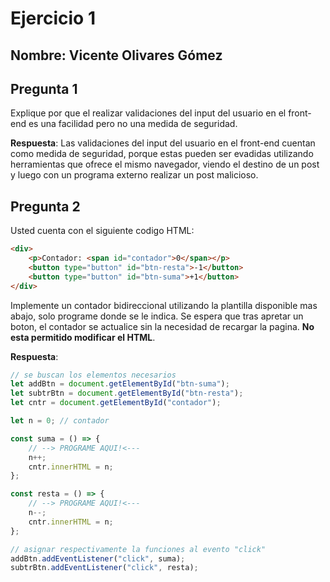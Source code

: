 # Ejercicio 1

**Nombre**: Vicente Olivares Gómez
---

## Pregunta 1
Explique por que el realizar validaciones del input del usuario en el front-end es una facilidad pero no una medida de seguridad. 

**Respuesta**: Las validaciones del input del usuario en el front-end cuentan como medida de seguridad, porque estas pueden ser evadidas utilizando herramientas que ofrece el mismo navegador, viendo el destino de un post y luego con un programa externo realizar un post malicioso.

## Pregunta 2
Usted cuenta con el siguiente codigo HTML:
```html
<div>
    <p>Contador: <span id="contador">0</span></p>
    <button type="button" id="btn-resta">-1</button>
    <button type="button" id="btn-suma">+1</button>
</div>
```
Implemente un contador bidireccional utilizando la plantilla disponible mas abajo, solo programe donde se le indica. Se espera que tras apretar un boton, el contador se actualice sin la necesidad de recargar la pagina. **No esta permitido modificar el HTML**.

**Respuesta**:
```js
// se buscan los elementos necesarios
let addBtn = document.getElementById("btn-suma");
let subtrBtn = document.getElementById("btn-resta");
let cntr = document.getElementById("contador");

let n = 0; // contador

const suma = () => {
    // --> PROGRAME AQUI!<---
    n++;
    cntr.innerHTML = n;
};

const resta = () => {
    // --> PROGRAME AQUI!<---
    n--;
    cntr.innerHTML = n;
};

// asignar respectivamente la funciones al evento "click"
addBtn.addEventListener("click", suma);
subtrBtn.addEventListener("click", resta);

```
